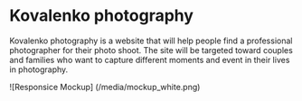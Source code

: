 # Kovalenko photography

Kovalenko photography is a website that will help people find a professional photographer for their photo shoot. The site will be targeted toward couples and families who want to capture different moments and event in their lives in photography.

![Responsice Mockup] (/media/mockup_white.png)